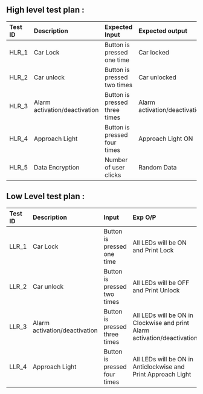 ## High level test plan :

|Test ID | Description |  Expected Input   |   Expected output   |   Actual output   |   Status   |
|:-------|:------------|:-----------|:------------|:---------------|:-----------------|
|HLR_1 | Car Lock| Button is pressed one time  |  Car locked    |     Car locked   |  ✅ | 
|HLR_2 |Car unlock| Button is pressed two times	 | Car unlocked|	Car unlocked   |✅  |                   
|HLR_3	| Alarm activation/deactivation| Button is pressed three times |	 Alarm activation/deactivation | Alarm activation/deactivation|✅ |
|HLR_4|	Approach Light|	Button is pressed four times |	Approach Light ON	|Approach Light ON|✅ |
|HLR_5|Data Encryption |Number of user clicks | Random Data | Random Data |✅|


## Low Level test plan :
|Test ID | Description |  Input   |   Exp O/P   |   Actual Out   |   Status   |
|:-------|:------------|:-----------|:------------|:---------------|:-----------------|
| LLR_1 | Car Lock| Button is pressed one time | All LEDs will be ON and Print Lock| All LEDs will be ON and Print Lock |✅ |
| LLR_2 |Car unlock |Button is pressed two times| All LEDs will be OFF and Print Unlock | All LEDs OFF and Print Unlock | ✅ |
| LLR_3 |Alarm activation/deactivation | Button is pressed three times | All LEDs will be ON in Clockwise and print Alarm activation/deactivation | All LEDs ON Clockwise and print Alarm activation/deactivation | ✅ |
| LLR_4 |Approach Light|	Button is pressed four times | All LEDs will be ON in  Anticlockwise and Print Approach Light | All LEDs ON Anticlockwise and Print Approach Light| ✅ |
